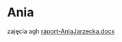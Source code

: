 # Ania
zajęcia agh
[raport-AniaJarzecka.docx](https://github.com/JarzAnna/Ania/files/11808550/raport-AniaJarzecka.docx)
